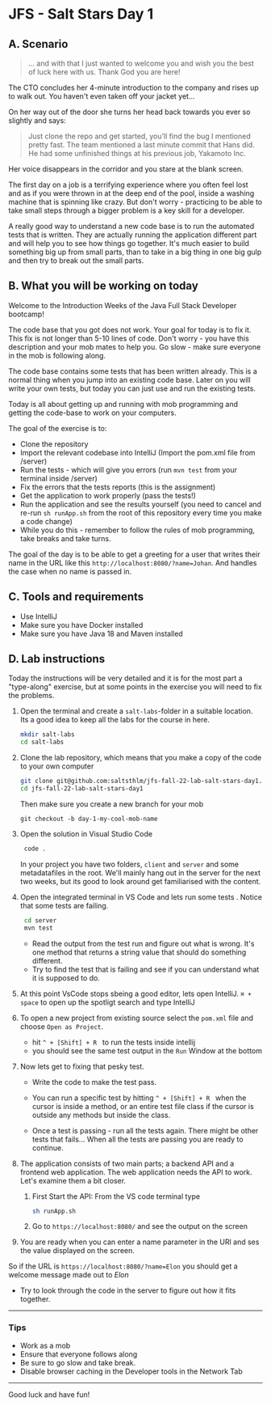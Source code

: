# JFS - Salt Stars Day 1

## A. Scenario

> ... and with that I just wanted to welcome you and wish you the best of luck here with us. Thank God you are here!

The CTO concludes her 4-minute introduction to the company and rises up to walk out. You haven't even taken off your jacket yet...

On her way out of the door she turns her head back towards you ever so slightly and says:

> Just clone the repo and get started, you'll find the bug I mentioned pretty fast. The team mentioned a last minute commit that Hans did. He had some unfinished things at his previous job, Yakamoto Inc.

Her voice disappears in the corridor and you stare at the blank screen.

The first day on a job is a terrifying experience where you often feel lost and as if you were thrown in at the deep end of the pool, inside a washing machine that is spinning like crazy. But don't worry - practicing to be able to take small steps through a bigger problem is a key skill for a developer.

A really good way to understand a new code base is to run the automated tests that is written. They are actually running the application different part and will help you to see how things go together. It's much easier to build something big up from small parts, than to take in a big thing in one big gulp and then try to break out the small parts.

## B. What you will be working on today

Welcome to the Introduction Weeks of the Java Full Stack Developer bootcamp!

The code base that you got does not work. Your goal for today is to fix it. This fix is not longer than 5-10 lines of code. Don't worry - you have this description and your mob mates to help you. Go slow - make sure everyone in the mob is following along.

The code base contains some tests that has been written already. This is a normal thing when you jump into an existing code base. Later on you will write your own tests, but today you can just use and run the existing tests.

Today is all about getting up and running with mob programming and getting the code-base to work on your computers.

The goal of the exercise is to:

- Clone the repository
- Import the relevant codebase into IntelliJ (Import the pom.xml file from /server)
- Run the tests - which will give you errors (run `mvn test` from your terminal inside /server)
- Fix the errors that the tests reports (this is the assignment)
- Get the application to work properly (pass the tests!)
- Run the application and see the results yourself (you need to cancel and re-run `sh runApp.sh` from the root of this repository every time you make a code change)
- While you do this - remember to follow the rules of mob programming, take breaks and take turns.

The goal of the day is to be able to get a greeting for a user that writes their name in the URL like this `http://localhost:8080/?name=Johan`. And handles the case when no name is passed in.

## C. Tools and requirements

 - Use IntelliJ
 - Make sure you have Docker installed
 - Make sure you have Java 18 and Maven installed


## D. Lab instructions

Today the instructions will be very detailed and it is for the most part a "type-along" exercise, but at some points in the exercise you will need to fix the problems.

1. Open the terminal and create a `salt-labs`-folder in a suitable location. Its a good idea to keep all the labs for the course in here. 

   ```bash
   mkdir salt-labs
   cd salt-labs
   ```

1. Clone the lab repository, which means that you make a copy of the code to your own computer

   ```bash
   git clone git@github.com:saltsthlm/jfs-fall-22-lab-salt-stars-day1.git
   cd jfs-fall-22-lab-salt-stars-day1
   ```
    Then make sure you create a new branch for your mob

   ```
   git checkout -b day-1-my-cool-mob-name
   ```

1. Open the solution in Visual Studio Code

   ```bash
    code .
   ```

   In your project you have two folders, `client` and `server` and some metadatafiles in the root. We'll mainly hang out in the server for the next two weeks, but its good to look around get familiarised with the content.


1. Open the integrated terminal in VS Code and lets run some tests . Notice that some tests are failing.


   ```bash
    cd server
    mvn test
   ```

   - Read the output from the test run and figure out what is wrong. It's one method that returns a string value that should do something different.
   - Try to find the test that is failing and see if you can understand what it is supposed to do.

1. At this point VsCode stops sbeing a good editor, lets open IntelliJ.  `⌘ + space` to open up the spotligt search and type IntelliJ

1. To open a new project from existing source select the `pom.xml` file and choose `Open as Project`.

    - hit `^ + [Shift] + R ` to run the tests inside intellij
    - you should see the same test output in the `Run` Window at the bottom

1. Now lets get to fixing that pesky test.

    - Write the code to make the test pass. 
    - You can run a specific test by hitting `^ + [Shift] + R ` when the cursor is inside a method, or an entire test file class if the cursor is outside any methods but inside the class.

    - Once a test is passing - run all the tests again. There might be other tests that fails... When all the tests are passing you are ready to continue.

1. The application consists of two main parts; a backend API and a frontend web application. The web application needs the API to work. Let's examine them a bit closer.

   1. First Start the API: From the VS code terminal type

      ```bash
      sh runApp.sh
      ```

   1. Go to `https://localhost:8080/` and see the output on the screen



1. You are ready when you can enter a name parameter in the URl and ses the value displayed on the screen. 

So if the URL is `https://localhost:8080/?name=Elon` you should get a welcome message made out to _Elon_


- Try to look through the code in the server to figure out how it fits together.

---


### Tips

- Work as a mob
- Ensure that everyone follows along
- Be sure to go slow and take break.
- Disable browser caching in the Developer tools in the Network Tab

---

Good luck and have fun!
